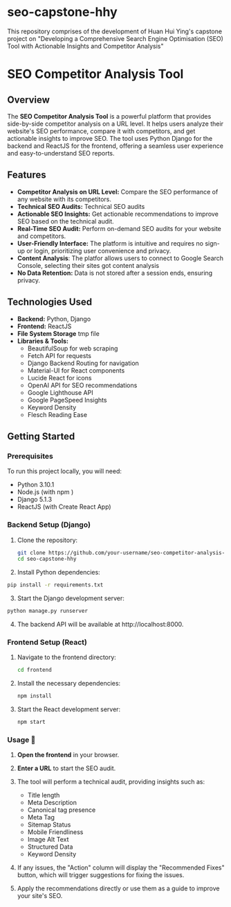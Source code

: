 # seo-capstone-hhy
This repository comprises of the development of Huan Hui Ying's capstone project on "Developing a Comprehensive Search Engine Optimisation (SEO) Tool with Actionable Insights and Competitor Analysis"

# SEO Competitor Analysis Tool

## Overview

The **SEO Competitor Analysis Tool** is a powerful platform that provides side-by-side competitor analysis on a URL level. It helps users analyze their website's SEO performance, compare it with competitors, and get actionable insights to improve SEO. The tool uses Python Django for the backend and ReactJS for the frontend, offering a seamless user experience and easy-to-understand SEO reports.

## Features

- **Competitor Analysis on URL Level:** Compare the SEO performance of any website with its competitors.
- **Technical SEO Audits:** Technical SEO audits 
- **Actionable SEO Insights:** Get actionable recommendations to improve SEO based on the technical audit.
- **Real-Time SEO Audit:** Perform on-demand SEO audits for your website and competitors.
- **User-Friendly Interface:** The platform is intuitive and requires no sign-up or login, prioritizing user convenience and privacy.
- **Content Analysis**: The platfor allows users to connect to Google Search Console, selecting their sites got content analysis
- **No Data Retention:** Data is not stored after a session ends, ensuring privacy.

## Technologies Used

- **Backend:** Python, Django
- **Frontend:** ReactJS
- **File System Storage** tmp file
- **Libraries & Tools:**
  - BeautifulSoup for web scraping
  - Fetch API for requests
  - Django Backend Routing for navigation
  - Material-UI for React components
  - Lucide React for icons
  - OpenAI API for SEO recommendations
  - Google Lighthouse API
  - Google PageSpeed Insights
  - Keyword Density
  - Flesch Reading Ease 

## Getting Started

### Prerequisites

To run this project locally, you will need:

- Python 3.10.1
- Node.js (with npm )
- Django 5.1.3
- ReactJS (with Create React App)

### Backend Setup (Django)

1. Clone the repository:

   ```bash
   git clone https://github.com/your-username/seo-competitor-analysis-tool.git](https://github.com/huiyinghuan/seo-capstone-hhy.git)
   cd seo-capstone-hhy
   ```

2. Install Python dependencies:

```bash
pip install -r requirements.txt
```

3. Start the Django development server:

```bash
python manage.py runserver
```

4. The backend API will be available at http://localhost:8000.

### Frontend Setup (React)

1. Navigate to the frontend directory:

   ```bash
   cd frontend
   ```
2. Install the necessary dependencies:
   
   ```bash
   npm install
   ```
3. Start the React development server:
   ```bash
   npm start
   ```
   
### **Usage** 🚀  

1. **Open the frontend** in your browser.  
2. **Enter a URL** to start the SEO audit.  
3. The tool will perform a technical audit, providing insights such as:
   - Title length
   -  Meta Description
   - Canonical tag presence
   - Meta Tag
   - Sitemap Status
   - Mobile Friendliness
   - Image Alt Text
   - Structured Data
   - Keyword Density
     
4. If any issues, the "Action" column will display the "Recommended Fixes" button, which will trigger suggestions for fixing the issues.
5. Apply the recommendations directly or use them as a guide to improve your site's SEO.
